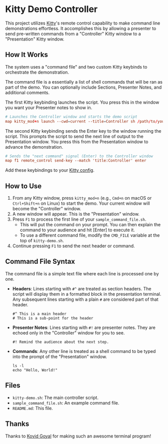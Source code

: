 # Kitty Demo Controller

This project utilizes [Kitty](https://sw.kovidgoyal.net/kitty/)'s remote control capability to make command line demonstrations effortless. It accomplishes this by allowing a presenter to send pre-written commands from a "Controller" Kitty window to a "Presentation" Kitty window.

## How It Works

The system uses a "command file" and two custom Kitty keybinds to orchestrate the demonstration.

The command file is a essentially a list of shell commands that will be ran as part of the demo. You can optionally include Sections, Presenter Notes, and additional comments.

The first Kitty keybinding launches the script. You press this in the window you want your Presenter notes to show in.

```~/.config/kitty/kitty.conf
# Launches the Controller window and starts the demo script
map kitty_mod+n launch --cwd=current --title=Controller sh /path/to/your/kitty-demo/kitty-demo.sh
```

The second Kitty keybinding sends the Enter key to the window running the script. This prompts the script to send the next line of output to the Presentation window. You press this from the Presentation window to advance the demonstration.

```~/.config/kitty/kitty.conf
# Sends the "next command" signal (Enter) to the Controller window
map f1 remote_control send-key --match 'title:Controller' enter
```

Add these keybindings to your [Kitty config](https://sw.kovidgoyal.net/kitty/conf/).

## How to Use

1.  From any Kitty window, press `kitty_mod+n` (e.g., `Cmd+n` on macOS or `Ctrl+Shift+n` on Linux) to start the demo. Your current window will become the "Controller" window.
2.  A new window will appear. This is the "Presentation" window.
3.  Press `F1` to process the first line of your `sample_command_file.sh`.
    - This will put the command on your prompt. You can then explain the command to your audience and hit [Enter] to execute it.
    - To use a different command file, modify the `CMD_FILE` variable at the top of `kitty-demo.sh`.
4.  Continue pressing `F1` to send the next header or command.

## Command File Syntax

The command file is a simple text file where each line is processed one by one.

*   **Headers**: Lines starting with `#^` are treated as section headers. The script will display them in a formatted block in the presentation terminal. Any subsequent lines starting with a plain `#` are considered part of that header.
    ```
    #^ This is a main header
    # This is a sub-point for the header
    ```
*   **Presenter Notes**: Lines starting with `#!` are presenter notes. They are echoed only in the "Controller" window for you to see.
    ```
    #! Remind the audience about the next step.
    ```
*   **Commands**: Any other line is treated as a shell command to be typed into the prompt of the "Presentation" window.
    ```
    ls -l
    echo "Hello, World!"
    ```

## Files

*   `kitty-demo.sh`: The main controller script.
*   `sample_command_file.sh`: An example command file.
*   `README.md`: This file.

## Thanks

Thanks to [Kovid Goyal](https://sw.kovidgoyal.net/kitty/support/) for making such an awesome terminal program!
